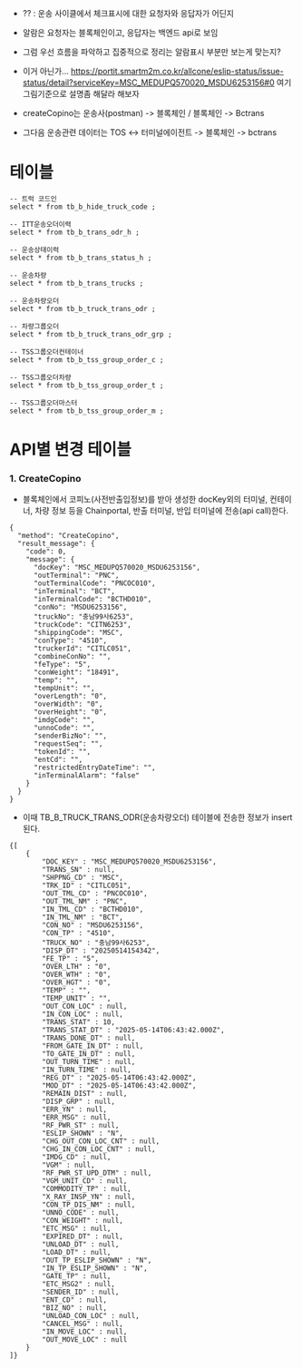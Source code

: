 - ?? : 운송 사이클에서 체크표시에 대한 요청자와 응답자가 어딘지
- 알람은 요청자는 블록체인이고, 응답자는 백엔드 api로 보임
- 그럼 우선 흐름을 파악하고 집중적으로 정리는 알람표시 부분만 보는게 맞는지? 
- 이거 아닌가... https://portit.smartm2m.co.kr/allcone/eslip-status/issue-status/detail?serviceKey=MSC_MEDUPQ570020_MSDU6253156#0 여기 그림기준으로 설명좀 해달라 해보자

- createCopino는 운송사(postman) -> 블록체인 / 블록체인 -> Bctrans
- 그다음 운송관련 데이터는 TOS <-> 터미널에이전트 -> 블록체인 -> bctrans
# 테이블

```
-- 트럭 코드인
select * from tb_b_hide_truck_code ;

-- ITT운송오더이력
select * from tb_b_trans_odr_h ;

-- 운송상태이력
select * from tb_b_trans_status_h ;

-- 운송차량
select * from tb_b_trans_trucks ;

-- 운송차량오더
select * from tb_b_truck_trans_odr ;

-- 차량그룹오더
select * from tb_b_truck_trans_odr_grp ;

-- TSS그룹오더컨테이너
select * from tb_b_tss_group_order_c ;

-- TSS그룹오더차량
select * from tb_b_tss_group_order_t ;

-- TSS그룹오더마스터
select * from tb_b_tss_group_order_m ;
```

# API별 변경 테이블
### 1. CreateCopino
- 블록체인에서 코피노(사전반출입정보)를 받아 생성한 docKey외의 터미널, 컨테이너, 차량 정보 등을 Chainportal, 반출 터미널, 반입 터미널에 전송(api call)한다.
```
{
  "method": "CreateCopino",
  "result_message": {
    "code": 0,
    "message": {
      "docKey": "MSC_MEDUPQ570020_MSDU6253156",
      "outTerminal": "PNC",
      "outTerminalCode": "PNCOC010",
      "inTerminal": "BCT",
      "inTerminalCode": "BCTHD010",
      "conNo": "MSDU6253156",
      "truckNo": "충남99사6253",
      "truckCode": "CITN6253",
      "shippingCode": "MSC",
      "conType": "4510",
      "truckerId": "CITLC051",
      "combineConNo": "",
      "feType": "5",
      "conWeight": "18491",
      "temp": "",
      "tempUnit": "",
      "overLength": "0",
      "overWidth": "0",
      "overHeight": "0",
      "imdgCode": "",
      "unnoCode": "",
      "senderBizNo": "",
      "requestSeq": "",
      "tokenId": "",
      "entCd": "",
      "restrictedEntryDateTime": "",
      "inTerminalAlarm": "false"
    }
  }
}
```
- 이때 TB_B_TRUCK_TRANS_ODR(운송차량오더) 테이블에 전송한 정보가 insert된다.
```
{[
	{
		"DOC_KEY" : "MSC_MEDUPQ570020_MSDU6253156",
		"TRANS_SN" : null,
		"SHPPNG_CD" : "MSC",
		"TRK_ID" : "CITLC051",
		"OUT_TML_CD" : "PNCOC010",
		"OUT_TML_NM" : "PNC",
		"IN_TML_CD" : "BCTHD010",
		"IN_TML_NM" : "BCT",
		"CON_NO" : "MSDU6253156",
		"CON_TP" : "4510",
		"TRUCK_NO" : "충남99사6253",
		"DISP_DT" : "20250514154342",
		"FE_TP" : "5",
		"OVER_LTH" : "0",
		"OVER_WTH" : "0",
		"OVER_HGT" : "0",
		"TEMP" : "",
		"TEMP_UNIT" : "",
		"OUT_CON_LOC" : null,
		"IN_CON_LOC" : null,
		"TRANS_STAT" : 10,
		"TRANS_STAT_DT" : "2025-05-14T06:43:42.000Z",
		"TRANS_DONE_DT" : null,
		"FROM_GATE_IN_DT" : null,
		"TO_GATE_IN_DT" : null,
		"OUT_TURN_TIME" : null,
		"IN_TURN_TIME" : null,
		"REG_DT" : "2025-05-14T06:43:42.000Z",
		"MOD_DT" : "2025-05-14T06:43:42.000Z",
		"REMAIN_DIST" : null,
		"DISP_GRP" : null,
		"ERR_YN" : null,
		"ERR_MSG" : null,
		"RF_PWR_ST" : null,
		"ESLIP_SHOWN" : "N",
		"CHG_OUT_CON_LOC_CNT" : null,
		"CHG_IN_CON_LOC_CNT" : null,
		"IMDG_CD" : null,
		"VGM" : null,
		"RF_PWR_ST_UPD_DTM" : null,
		"VGM_UNIT_CD" : null,
		"COMMODITY_TP" : null,
		"X_RAY_INSP_YN" : null,
		"CON_TP_DIS_NM" : null,
		"UNNO_CODE" : null,
		"CON_WEIGHT" : null,
		"ETC_MSG" : null,
		"EXPIRED_DT" : null,
		"UNLOAD_DT" : null,
		"LOAD_DT" : null,
		"OUT_TP_ESLIP_SHOWN" : "N",
		"IN_TP_ESLIP_SHOWN" : "N",
		"GATE_TP" : null,
		"ETC_MSG2" : null,
		"SENDER_ID" : null,
		"ENT_CD" : null,
		"BIZ_NO" : null,
		"UNLOAD_CON_LOC" : null,
		"CANCEL_MSG" : null,
		"IN_MOVE_LOC" : null,
		"OUT_MOVE_LOC" : null
	}
]}

```

